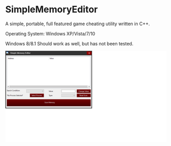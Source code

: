 # SimpleMemoryEditor
A simple, portable, full featured game cheating utility written in C++.

Operating System: Windows XP/Vista/7/10

Windows 8/8.1 Should work as well, but has not been tested.

![alt text](https://raw.githubusercontent.com/GiggleChick21/SimleMemoryEditorVibrant/master/resources/screenshot.png)
